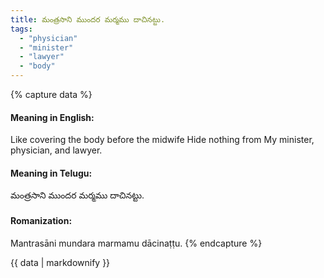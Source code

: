 ```yaml
---
title: మంత్రసాని ముందర మర్మము దాచినట్టు.
tags:
  - "physician"
  - "minister"
  - "lawyer"
  - "body"
---
```


{% capture data %}
#### Meaning in English:
Like covering the body before the midwife
Hide nothing from My minister, physician, and lawyer.

#### Meaning in Telugu:
మంత్రసాని ముందర మర్మము దాచినట్టు.

#### Romanization:
Mantrasāni mundara marmamu dācinaṭṭu.
{% endcapture %}

{{ data | markdownify }}

